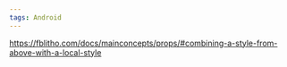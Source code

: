 ```yaml
---
tags: Android
---
```


https://fblitho.com/docs/mainconcepts/props/#combining-a-style-from-above-with-a-local-style